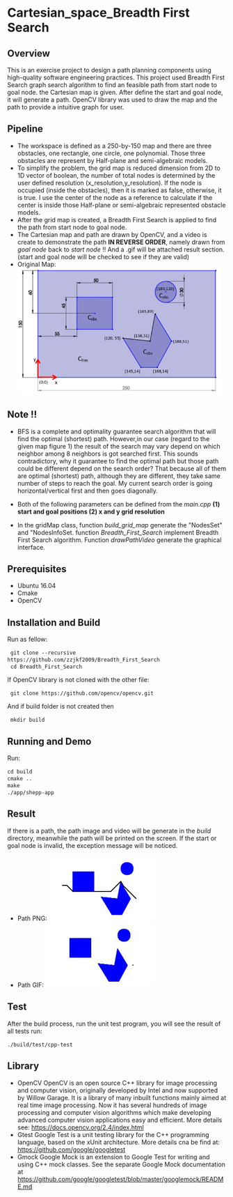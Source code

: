 # Cartesian_space_Breadth First Search

## Overview

This is an exercise project to design a path planning components using high-quality software engineering practices. This project used Breadth First Search graph search algorithm to find an feasible path from start node to goal node. the Cartesian map is given. After define the start and goal node, it will generate a path. OpenCV library was used to draw the map and the path to provide a intuitive graph for user.

## Pipeline
- The workspace is defined as a 250-by-150 map and there are three obstacles, one rectangle, one circle, one polynomial. Those three obstacles are represent by Half-plane and semi-algebraic  models.
- To simplify the problem, the grid map is reduced dimension from 2D to 1D vector of boolean, the number of total nodes is determined by the user defined resolution (x_resolution,y_resolution).  If the node is occupied (inside the obstacles), then it is marked as false, otherwise, it is true. I use the center of the node as a reference to calculate if the center is inside those Half-plane or semi-algebraic represented obstacle models.
- After the grid map is created, a Breadth First Search is applied to find the path from start node to goal node.
- The Cartesian map and path are drawn by OpenCV, and a video is create to demonstrate the path **IN REVERSE ORDER**, namely drawn from *goal node* back to *start node* !! And a .gif will be
attached result section. (start and goal node will be checked to see if they are valid)
- Original Map:
![](https://github.com/zzjkf2009/Breadth_First_Search/blob/master/result/2D_Map.png)

## Note !!
- BFS is a complete and optimality guarantee search algorithm that will find the optimal (shortest) path. However,in our case (regard to the given map figure 1) the result of the search may vary depend on which neighbor among 8 neighbors is got searched first. This sounds contradictory, why it guarantee to find the optimal path but those path could be different depend on the search order? That because all of them are optimal (shortest) path, although they are different, they take same number of steps to reach the goal. My current search order is going horizontal/vertical first and then goes diagonally.

- Both of the following parameters can be defined from the *main.cpp*
**(1) start and goal positions (2) x and y grid resolution**

- In the gridMap class, function *build_grid_map* generate the "NodesSet" and "NodesInfoSet.
 function *Breadth_First_Search* implement Breadth First Search algorithm. Function *drawPathVideo* generate the graphical interface.

## Prerequisites
* Ubuntu 16.04
* Cmake
* OpenCV

## Installation and Build

Run as fellow:
```
 git clone --recursive https://github.com/zzjkf2009/Breadth_First_Search
 cd Breadth_First_Search
```
If OpenCV library is not cloned with the other file:
```
 git clone https://github.com/opencv/opencv.git
```
And if build folder is not created then
```
 mkdir build
```

## Running and Demo
Run:
```
cd build
cmake ..
make
./app/shepp-app
```

## Result
If there is a path, the path image and video will be generate in the *build* directory, meanwhile the path will be printed on the screen. If the start or goal node is invalid, the exception message will be noticed.

- Path PNG:
![](https://github.com/zzjkf2009/Breadth_First_Search/blob/master/result/Path.png)
- Path GIF:
![](https://github.com/zzjkf2009/Breadth_First_Search/blob/master/result/Path.gif)



## Test
After the build process, run the unit test program, you will see the result of all tests
run:
```
./build/test/cpp-test
```

## Library
* OpenCV
OpenCV is an open source C++ library for image processing and computer vision, originally developed by Intel and now supported by Willow Garage.
It is a library of many inbuilt functions mainly aimed at real time image processing. Now it has several hundreds of image processing and computer vision algorithms which make developing advanced computer vision applications easy and efficient. More details see: https://docs.opencv.org/2.4/index.html
* Gtest
Google Test is a unit testing library for the C++ programming language, based on the xUnit architecture. More details cna be find at: https://github.com/google/googletest
* Gmock
Google Mock is an extension to Google Test for writing and using C++ mock classes. See the separate Google Mock documentation at https://github.com/google/googletest/blob/master/googlemock/README.md
